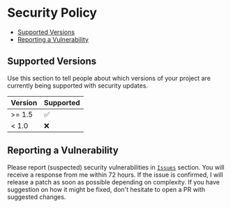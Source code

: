 # Security Policy

- [Supported Versions](#supported-versions)
- [Reporting a Vulnerability](#reporting-a-vulnerability)

## Supported Versions

Use this section to tell people about which versions of your project are
currently being supported with security updates.

| Version | Supported          |
| ------- | ------------------ |
| >= 1.5  | :white_check_mark: |
| < 1.0   | :x:                |

## Reporting a Vulnerability

Please report (suspected) security vulnerabilities in [`Issues`](https://github.com/IgorSasovets/protractor-firefox-support/issues) section. 
You will receive a response from me within 72 hours. If the issue is confirmed, I will release a patch as soon
as possible depending on complexity. If you have suggestion on how it might be fixed, don't hesitate to open a PR with suggested changes.

